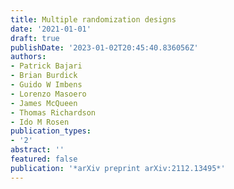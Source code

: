 ```yaml
---
title: Multiple randomization designs
date: '2021-01-01'
draft: true
publishDate: '2023-01-02T20:45:40.836056Z'
authors:
- Patrick Bajari
- Brian Burdick
- Guido W Imbens
- Lorenzo Masoero
- James McQueen
- Thomas Richardson
- Ido M Rosen
publication_types:
- '2'
abstract: ''
featured: false
publication: '*arXiv preprint arXiv:2112.13495*'
---
```


